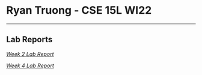# Ryan Truong - CSE 15L WI22
---
## Lab Reports
*[Week 2 Lab Report](lab-report-1-week-2.html)*

*[Week 4 Lab Report](lab-report-2-week-4.html)*